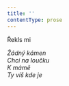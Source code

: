 ```yaml
---
title: ''
contentType: prose
---
```


  

Řekls mi

_Žádný kámen  
Chci na loučku  
K mámě  
Ty víš kde je_
